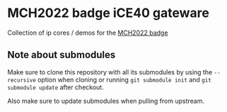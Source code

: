 MCH2022 badge iCE40 gateware
============================

Collection of ip cores / demos for the [MCH2022 badge](https://github.com/badgeteam/mch2022-badge-hardware)


Note about submodules
---------------------

Make sure to clone this repository with all its submodules by using
the `--recursive` option when cloning or running `git submodule init` and
`git submodule update` after checkout.

Also make sure to update submodules when pulling from upstream.
